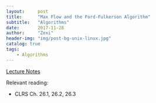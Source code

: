 ```yaml
---
layout:     post
title:      "Max Flow and the Ford-Fulkerson Algorithm"
subtitle:   "Algorithms"
date:       2017-11-28
author:     "Zexi"
header-img: "img/post-bg-unix-linux.jpg"
catalog: true
tags:
    - Algorithms
---
```


[Lecture Notes](/blog/docs/algorithms/CS161Lecture16.pdf)

Relevant reading:

* CLRS Ch. 26.1, 26.2, 26.3
